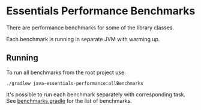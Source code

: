Essentials Performance Benchmarks
=================================

There are performance benchmarks for some of the library classes.

Each benchmark is running in separate JVM with warming up. 

Running
-------

To run all benchmarks from the root project use:

    ./gradlew java-essentials-performance:allBenchmarks    

It's possible to run each benchmark separately with corresponding task. See [benchmarks.gradle](benchmarks.gradle) for the list of benchmarks.
